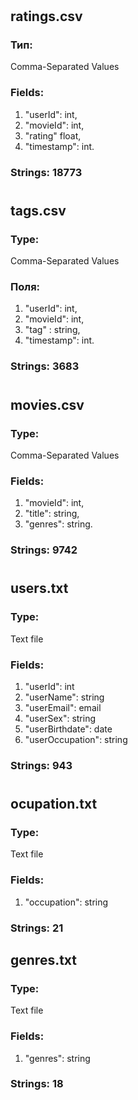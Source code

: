 #
## ratings.csv
### Тип: 
Comma-Separated Values
### Fields:
  1) "userId": int,
  2) "movieId": int,
  3) "rating" float,
  4) "timestamp": int.
### Strings: 18773
#
## tags.csv
### Type: 
Comma-Separated Values
### Поля:
  1) "userId": int,
  2) "movieId": int,
  3) "tag" : string,
  4) "timestamp": int.
### Strings: 3683
#

## movies.csv
### Type: 
Comma-Separated Values
### Fields:
  1) "movieId": int,
  2) "title": string,
  3) "genres": string.
### Strings: 9742
#
## users.txt
### Type: 
Text file
### Fields:
  1) "userId": int
  2) "userName": string
  3) "userEmail": email
  4) "userSex": string
  5) "userBirthdate": date
  6) "userOccupation": string
### Strings:  943
#
## ocupation.txt
### Type: 
Text file
### Fields:
  1) "occupation": string
### Strings:  21

## genres.txt
### Type: 
Text file
### Fields:
  1) "genres": string
### Strings:  18

#